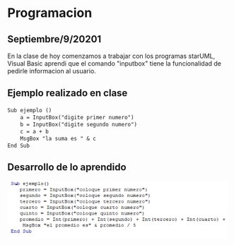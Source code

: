 # Programacion 

## Septiembre/9/20201

En la clase de hoy comenzamos a trabajar con los programas starUML, Visual Basic aprendi que el comando "inputbox" tiene la funcionalidad de pedirle informacion al usuario.

## Ejemplo realizado en clase

```
Sub ejemplo () 
    a = InputBox("digite primer numero")
    b = InputBox("digite segundo numero")
    c = a + b 
    MsgBox "la suma es " & c
End Sub
```

## Desarrollo de lo aprendido
<img src="img/Captura.png" width="500">

